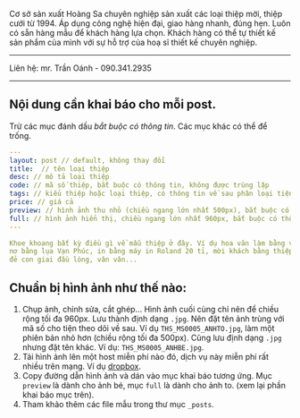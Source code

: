 Cơ sở sản xuất Hoàng Sa chuyên nghiệp sản xuất các loại thiệp mời, thiệp cưới từ 1994. Áp dụng công nghệ hiện đại, giao hàng nhanh, đúng hẹn. Luôn có sẵn hàng mẫu để khách hàng lựa chọn. Khách hàng có thể tự thiết kế sản phẩm của mình với sự hỗ trợ của hoạ sĩ thiết kế chuyên nghiệp.

---

Liên hệ: mr. Trần Oánh - 090.341.2935

---

## Nội dung cần khai báo cho mỗi post. 

Trừ các mục đánh dấu _bắt buộc có thông tin_. Các mục khác có thể để trống.

```yaml
---
layout: post // default, không thay đổi
title:  // tên loại thiệp
desc: // mô tả loại thiệp
code: // mã số thiệp, bắt buộc có thông tin, không được trùng lặp
tags: // kiểu thiệp hoặc loại thiệp, có thông tin về sau phân loại tiện hơn
price: // giá cả
preview: // hình ảnh thu nhỏ (chiều ngang lớn nhất 500px), bắt buộc có thông tin
full: // hình ảnh hiển thị, chiều ngang lớn nhất 960px, bắt buộc có thông tin
---

Khoe khoang bất kỳ điều gì về mẫu thiệp ở đây. Ví dụ hoa văn làm bằng vàng 24K, 
nơ bằng lụa Vạn Phúc, in bằng máy in Roland 20 tỉ, mời khách bằng thiệp này nhất định 
đẻ con giai đầu lòng, vân vân...

```
## Chuẩn bị hình ảnh như thế nào:

1. Chụp ảnh, chỉnh sửa, cắt ghép... Hình ảnh cuối cùng chỉ nên để chiều rộng tối đa 960px. Lưu thành định dạng `.jpg`. Nên đặt tên ảnh trùng với mã số cho tiện theo dõi về sau. Ví dụ `THS_MS0005_ANHTO.jpg`, làm một phiên bản nhỏ hơn (chiều rộng tối đa 500px). Cũng lưu định dạng `.jpg` nhưng đặt tên khác. Ví dụ: `THS_MS0005_ANHBE.jpg`.
2. Tải hình ảnh lên một host miễn phí nào đó, dịch vụ này miễn phí rất nhiều trên mạng. Ví dụ [dropbox](http://dropbox.com).
3. Copy đường dẫn hình ảnh và dán vào mục khai báo tương ứng. Mục `preview` là dành cho ảnh bé, mục `full` là dành cho ảnh to. (xem lại phần khai báo mục trên).
4. Tham khảo thêm các file mẫu trong thư mục `_posts`.
